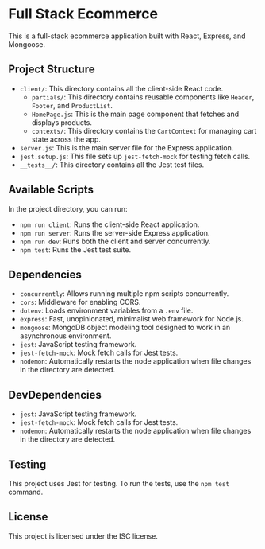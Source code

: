 # Full Stack Ecommerce

This is a full-stack ecommerce application built with React, Express, and Mongoose.

## Project Structure

- `client/`: This directory contains all the client-side React code.
  - `partials/`: This directory contains reusable components like `Header`, `Footer`, and `ProductList`.
  - `HomePage.js`: This is the main page component that fetches and displays products.
  - `contexts/`: This directory contains the `CartContext` for managing cart state across the app.
- `server.js`: This is the main server file for the Express application.
- `jest.setup.js`: This file sets up `jest-fetch-mock` for testing fetch calls.
- `__tests__/`: This directory contains all the Jest test files.

## Available Scripts

In the project directory, you can run:

- `npm run client`: Runs the client-side React application.
- `npm run server`: Runs the server-side Express application.
- `npm run dev`: Runs both the client and server concurrently.
- `npm test`: Runs the Jest test suite.

## Dependencies

- `concurrently`: Allows running multiple npm scripts concurrently.
- `cors`: Middleware for enabling CORS.
- `dotenv`: Loads environment variables from a `.env` file.
- `express`: Fast, unopinionated, minimalist web framework for Node.js.
- `mongoose`: MongoDB object modeling tool designed to work in an asynchronous environment.
- `jest`: JavaScript testing framework.
- `jest-fetch-mock`: Mock fetch calls for Jest tests.
- `nodemon`: Automatically restarts the node application when file changes in the directory are detected.

## DevDependencies

- `jest`: JavaScript testing framework.
- `jest-fetch-mock`: Mock fetch calls for Jest tests.
- `nodemon`: Automatically restarts the node application when file changes in the directory are detected.

## Testing

This project uses Jest for testing. To run the tests, use the `npm test` command.

## License

This project is licensed under the ISC license.